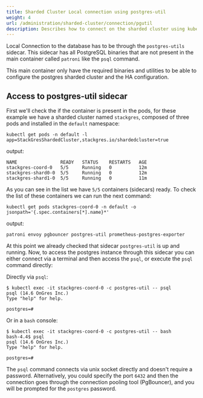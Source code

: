 ```yaml
---
title: Sharded Cluster Local connection using postgres-util
weight: 4
url: /administration/sharded-cluster/connection/pgutil
description: Describes how to connect on the sharded cluster using kubectl and the postgres-util sidecar container.
---
```


Local Connection to the database has to be through the `postgres-utils` sidecar.
This sidecar has all PostgreSQL binaries that are not present in the main container called `patroni` like the `psql` command.

This main container only have the required binaries and utilities to be able to configure the postgres sharded cluster and the HA configuration.


## Access to postgres-util sidecar

First we'll check the if the container is present in the pods, for these example we have a sharded cluster named `stackgres`, composed of three pods and installed in the `default` namespace:

```
kubectl get pods -n default -l app=StackGresShardedCluster,stackgres.io/shardedcluster=true
```

output:

```
NAME                READY   STATUS    RESTARTS   AGE
stackgres-coord-0   5/5     Running   0          12m
stackgres-shard0-0  5/5     Running   0          12m
stackgres-shard1-0  5/5     Running   0          11m
```

As you can see in the list we have `5/5` containers (sidecars) ready. To check the list of these containers we can run the next command:

```
kubectl get pods stackgres-coord-0 -n default -o jsonpath='{.spec.containers[*].name}*'
```

output:

```
patroni envoy pgbouncer postgres-util prometheus-postgres-exporter
```

At this point we already checked that sidecar `postgres-util` is up and running.
Now, to access the postgres instance through this sidecar you can either connect via a terminal and then access the `psql`, or execute the `psql` command directly:

Directly via `psql`:

```
$ kubectl exec -it stackgres-coord-0 -c postgres-util -- psql
psql (14.6 OnGres Inc.)
Type "help" for help.

postgres=# 
```

Or in a `bash` console:

```
$ kubectl exec -it stackgres-coord-0 -c postgres-util -- bash
bash-4.4$ psql
psql (14.6 OnGres Inc.)
Type "help" for help.

postgres=# 
```

The `psql` command connects via unix socket directly and doesn't require a password.
Alternatively, you could specify the port `6432` and then the connection goes through the connection pooling tool (PgBouncer), and you will be prompted for the `postgres` password.